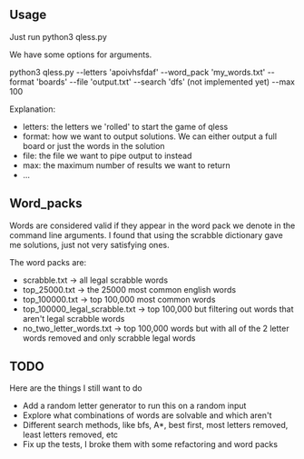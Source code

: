 ## Usage
Just run python3 qless.py

We have some options for arguments.

python3 qless.py --letters 'apoivhsfdaf' --word_pack 'my_words.txt' --format 'boards' --file 'output.txt' --search 'dfs' (not implemented yet) --max 100 

Explanation:
* letters: the letters we 'rolled' to start the game of qless
* format: how we want to output solutions. We can either output a full board or just the words in the solution
* file: the file we want to pipe output to instead
* max: the maximum number of results we want to return
* ...


## Word_packs
Words are considered valid if they appear in the word pack we denote in the command line arguments. I found that using the scrabble dictionary gave me solutions, just not very satisfying ones.

The word packs are:
* scrabble.txt -> all legal scrabble words
* top_25000.txt -> the 25000 most common english words
* top_100000.txt -> top 100,000 most common words
* top_100000_legal_scrabble.txt -> top 100,000 but filtering out words that aren't legal scrabble words
* no_two_letter_words.txt -> top 100,000 words but with all of the 2 letter words removed and only scrabble legal words


## TODO
Here are the things I still want to do
* Add a random letter generator to run this on a random input
* Explore what combinations of words are solvable and which aren't
* Different search methods, like bfs, A*, best first, most letters removed, least letters removed, etc
* Fix up the tests, I broke them with some refactoring and word packs

